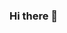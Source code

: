 ### Hi there 👋

<!-- <div align=left><h1>📚 STACKS</h1></div>

<div align=left>
     <img src="https://img.shields.io/badge/GitHub-181717?style=platic&logo=github&logoColor=white"/>
     <img src="https://img.shields.io/badge/Git-f05032?style=platic&logo=git&logoColor=white"/>
  <br/>
     <img src="https://img.shields.io/badge/HTML5-E34F26?style=platic&logo=html5&logoColor=white"/>
     <img src="https://img.shields.io/badge/CSS3-1572B6?style=platic&logo=css3&logoColor=white"/>
     <img src="https://img.shields.io/badge/Sass-cc6699?style=platic&logo=sass&logoColor=white"/>
     <img src="https://img.shields.io/badge/JavaScript-f7df1e?style=platic&logo=javascript&logoColor=black"/>
  <br/>
     <img src="https://img.shields.io/badge/React-61DAFB?style=platic&logo=react&logoColor=black"/>
     <img src="https://img.shields.io/badge/Redux-764ABC?style=platic&logo=redux&logoColor=white"/>
     <img src="https://img.shields.io/badge/React Router-ca4245?style=platic&logo=react router&logoColor=white"/>
     <img src="https://img.shields.io/badge/Axios-5a29e4?style=platic&logo=axios&logoColor=white"/>
  <br/>
     <img src="https://img.shields.io/badge/Node.js-339933?style=platic&logo=node.js&logoColor=white"/>
     <img src="https://img.shields.io/badge/MongoDB-47A248?style=platic&logo=mongodb&logoColor=white"/>
  <br/>
     <img src="https://img.shields.io/badge/Amazon AWS-232f3e?style=platic&logo=amazon aws&logoColor=white"/> 
     <img src="https://img.shields.io/badge/Amazon S3-569a31?style=platic&logo=amazon s3&logoColor=white"/>
     <img src="https://img.shields.io/badge/Amazon EC2-ff9900?style=platic&logo=amazon ec2&logoColor=black"/>
  <br/>   
     <img src="https://img.shields.io/badge/Docker-2496ED?style=platic&logo=docker&logoColor=white"/>
  
</div> -->
<!--
**kimjihyeona/kimjihyeona** is a ✨ _special_ ✨ repository because its `README.md` (this file) appears on your GitHub profile.

Here are some ideas to get you started:

- 🔭 I’m currently working on ...
- 🌱 I’m currently learning ...
- 👯 I’m looking to collaborate on ...
- 🤔 I’m looking for help with ...
- 💬 Ask me about ...
- 📫 How to reach me: ...
- 😄 Pronouns: ...
- ⚡ Fun fact: ...
-->
